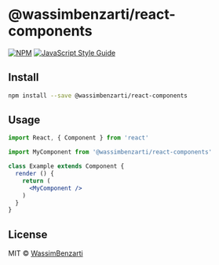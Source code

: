 # @wassimbenzarti/react-components

> 

[![NPM](https://img.shields.io/npm/v/@wassimbenzarti/react-components.svg)](https://www.npmjs.com/package/@wassimbenzarti/react-components) [![JavaScript Style Guide](https://img.shields.io/badge/code_style-standard-brightgreen.svg)](https://standardjs.com)

## Install

```bash
npm install --save @wassimbenzarti/react-components
```

## Usage

```jsx
import React, { Component } from 'react'

import MyComponent from '@wassimbenzarti/react-components'

class Example extends Component {
  render () {
    return (
      <MyComponent />
    )
  }
}
```

## License

MIT © [WassimBenzarti](https://github.com/WassimBenzarti)
